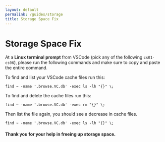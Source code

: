 ```yaml
---
layout: default
permalink: /guides/storage
title: Storage Space Fix
---
```


# Storage Space Fix

At a **Linux terminal prompt** from VSCode (pick any of the following `cs01-cs06`), please run the following commands and make sure to copy and paste the entire command.  


To find and list your VSCode cache files run this:

```shell
find ~ -name '.browse.VC.db' -exec ls -lh "{}" \;
```

To find and delete the cache files run this:

```shell
find ~ -name '.browse.VC.db' -exec rm "{}" \;
```

Then list the file again, you should see a decrease in cache files.

```shell
find ~ -name '.browse.VC.db' -exec ls -lh "{}" \;
```

#### Thank you for your help in freeing up storage space.